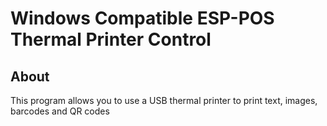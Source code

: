 # Windows Compatible ESP-POS Thermal Printer Control
## About
This program allows you to use a USB thermal printer to print text, images, barcodes and QR codes
